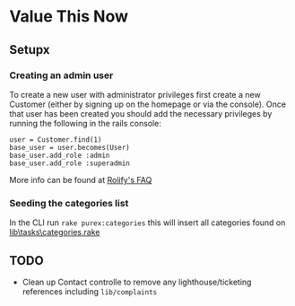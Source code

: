 # Value This Now

## Setupx

### Creating an admin user

To create a new user with administrator privileges first create a new Customer (either by signing up on the homepage or via the console). Once that user has been created you should add the necessary privileges by running the following in the rails console:

```
user = Customer.find(1)
base_user = user.becomes(User)
base_user.add_role :admin 
base_user.add_role :superadmin
```

More info can be found at [Rolify's FAQ](https://github.com/EppO/rolify/wiki/FAQ#does-rolify-support-sti-)

### Seeding the categories list

In the CLI run `rake purex:categories` this will insert all categories found on [lib\tasks\categories.rake](https://github.com/slopezm/colosses/blob/master/lib/tasks/categories.rake)

## TODO

* Clean up Contact controlle to remove any lighthouse/ticketing references including `lib/complaints`

